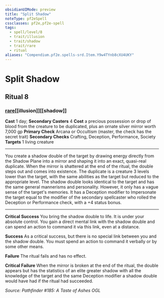 ```yaml
---
obsidianUIMode: preview
title: "Split Shadow"
noteType: pf2eSpell
cssclasses: pf2e,pf2e-spell
tags:
  - spell/level/8
  - trait/illusion
  - trait/shadow
  - trait/rare
  - ritual
aliases: "Compendium.pf2e.spells-srd.Item.Y9w4TYnb8cXU4UKY" 
---
```

# Split Shadow   
## Ritual 8
### [rare](rare "Rare Rarity Trait")[[illusion]][[shadow]]

**Cast** 1 day; **Secondary Casters** 4
**Cost** a precious possession or drop of blood from the creature to be duplicated, plus an ornate silver mirror worth 7,000 gp
**Primary Check** Arcana or Occultism (master, the check has the secret trait)
**Secondary Checks** Crafting, Deception, Performance, Society
**Targets** 1 living creature
* * * 
You create a shadow double of the target by drawing energy directly from the Shadow Plane into a mirror and shaping it into an exact, quasi-real duplicate. When the mirror is shattered at the end of the ritual, the double steps out and comes into existence. The duplicate is a creature 3 levels lower than the target, with the same abilities as the target but reduced to the appropriate level. The shadow double looks identical to the target and has the same general mannerisms and personality. However, it only has a vague sense of the target's memories. It has a Deception modifier to Impersonate the target equal to the modifier of the secondary spellcaster who rolled the Deception or Performance check, with a +4 status bonus.

* * *

**Critical Success** You bring the shadow double to life. It is under your absolute control. You gain a direct mental link with the shadow double and can spend an action to command it via this link, even at a distance.

**Success** As a critical success, but there is no special link between you and the shadow double. You must spend an action to command it verbally or by some other means.

**Failure** The ritual fails and has no effect.

**Critical Failure** When the mirror is broken at the end of the ritual, the double appears but has the statistics of an elite greater shadow with all the knowledge of the target and the same Deception modifier a shadow double would have had if the ritual had succeeded.

*Source: Pathfinder #185: A Taste of Ashes*
*OGL*
